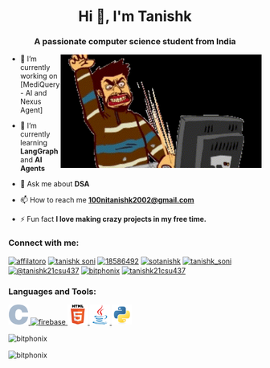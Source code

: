 <h1 align="center">Hi 👋, I'm Tanishk</h1>
<h3 align="center">A passionate computer science student from India</h3>
<img align="right" alt="Coding" width="400" src="https://github.com/bitphonix/bitphonix/blob/main/Untitled%20video%20-%20Made%20with%20Clipchamp.gif">




- 🔭 I’m currently working on [MediQuery - AI and Nexus Agent]

- 🌱 I’m currently learning **LangGraph** and **AI Agents**

- 💬 Ask me about **DSA**

- 📫 How to reach me **100nitanishk2002@gmail.com**

- ⚡ Fun fact **I love making crazy projects in my free time.**

<h3 align="left">Connect with me:</h3>
<p align="left">
<a href="https://twitter.com/AffiliatorO" target="blank"><img align="center" src="https://raw.githubusercontent.com/rahuldkjain/github-profile-readme-generator/master/src/images/icons/Social/twitter.svg" alt="affilatoro" height="30" width="40" /></a>
<a href="https://linkedin.com/in/tanishk soni" target="blank"><img align="center" src="https://raw.githubusercontent.com/rahuldkjain/github-profile-readme-generator/master/src/images/icons/Social/linked-in-alt.svg" alt="tanishk soni" height="30" width="40" /></a>
<a href="https://stackoverflow.com/users/18586492" target="blank"><img align="center" src="https://raw.githubusercontent.com/rahuldkjain/github-profile-readme-generator/master/src/images/icons/Social/stack-overflow.svg" alt="18586492" height="30" width="40" /></a>
<a href="https://instagram.com/sotanishk" target="blank"><img align="center" src="https://raw.githubusercontent.com/rahuldkjain/github-profile-readme-generator/master/src/images/icons/Social/instagram.svg" alt="sotanishk" height="30" width="40" /></a>
<a href="https://www.codechef.com/users/tanishk_soni" target="blank"><img align="center" src="https://cdn.jsdelivr.net/npm/simple-icons@3.1.0/icons/codechef.svg" alt="tanishk_soni" height="30" width="40" /></a>
<a href="https://www.hackerrank.com/@tanishk21csu437" target="blank"><img align="center" src="https://raw.githubusercontent.com/rahuldkjain/github-profile-readme-generator/master/src/images/icons/Social/hackerrank.svg" alt="@tanishk21csu437" height="30" width="40" /></a>
<a href="https://www.leetcode.com/bitphonix" target="blank"><img align="center" src="https://raw.githubusercontent.com/rahuldkjain/github-profile-readme-generator/master/src/images/icons/Social/leet-code.svg" alt="bitphonix" height="30" width="40" /></a>
<a href="https://auth.geeksforgeeks.org/user/tanishk21csu437" target="blank"><img align="center" src="https://raw.githubusercontent.com/rahuldkjain/github-profile-readme-generator/master/src/images/icons/Social/geeks-for-geeks.svg" alt="tanishk21csu437" height="30" width="40" /></a>
</p>

<h3 align="left">Languages and Tools:</h3>
<p align="left"> <a href="https://www.cprogramming.com/" target="_blank" rel="noreferrer"> <img src="https://raw.githubusercontent.com/devicons/devicon/master/icons/c/c-original.svg" alt="c" width="40" height="40"/> </a> <a href="https://firebase.google.com/" target="_blank" rel="noreferrer"> <img src="https://www.vectorlogo.zone/logos/firebase/firebase-icon.svg" alt="firebase" width="40" height="40"/> </a> <a href="https://www.w3.org/html/" target="_blank" rel="noreferrer"> <img src="https://raw.githubusercontent.com/devicons/devicon/master/icons/html5/html5-original-wordmark.svg" alt="html5" width="40" height="40"/> </a> <a href="https://www.java.com" target="_blank" rel="noreferrer"> <img src="https://raw.githubusercontent.com/devicons/devicon/master/icons/java/java-original.svg" alt="java" width="40" height="40"/> </a> <a href="https://www.python.org" target="_blank" rel="noreferrer"> <img src="https://raw.githubusercontent.com/devicons/devicon/master/icons/python/python-original.svg" alt="python" width="40" height="40"/> </a> </p>

<p><img align="center" src="https://github-readme-stats.vercel.app/api/top-langs?username=bitphonix&show_icons=true&locale=en&layout=compact" alt="bitphonix" /></p>

<p><img align="center" src="https://github-readme-streak-stats.herokuapp.com/?user=bitphonix&" alt="bitphonix" /></p>
